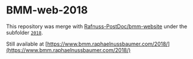 # BMM-web-2018

This repository was merge with [Rafnuss-PostDoc/bmm-website](https://github.com/Rafnuss-PostDoc/bmm-website) under the subfolder [`2018`](https://github.com/Rafnuss-PostDoc/bmm-website/tree/master/2018). 

Still available at [https://www.bmm.raphaelnussbaumer.com/2018/](https://www.bmm.raphaelnussbaumer.com/2018/)
